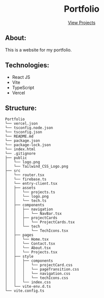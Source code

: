 <div align="center">

# Portfolio

[View Projects](https://cqb13.me/)

</div>

## About:
This is a website for my portfolio.

## Technologies:
- React JS
- Vite
- TypeScript
- Vercel

## Structure:
```
Portfolio
└── vercel.json
└── tsconfig.node.json
└── tsconfig.json
└── README.md
└── package.json
└── package-lock.json
└── index.html
└── .gitignore
├── public
│   └── logo.png
│   └── Tailwind_CSS_Logo.png
├── src
│   └── router.tsx
│   └── firebase.ts
│   └── entry-client.tsx
│   ├── assets
│   │   └── projects.ts
│   │   └── logo.png
│   │   └── tech.ts
│   ├── components
│   │   ├── navigation
│   │   │   └── NavBar.tsx
│   │   ├── projectCards
│   │   │   └── ProjectCards.tsx
│   │   └── tech
│   │       └── TechIcons.tsx
│   ├── pages
│   │   └── Home.tsx
│   │   └── Contact.tsx
│   │   └── About.tsx
│   │   └── Projects.tsx
│   ├── style
│   │   ├── components
│   │   │   └── projectCard.css
│   │   │   └── pageTransition.css
│   │   │   └── navigation.css
│   │   │   └── techIcons.css
│   │   └── index.css
│   └── vite-env.d.ts
└── vite.config.ts
```